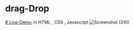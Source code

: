 # drag-Drop
[# Live-Demo](https://ahmedtajalsir.github.io/drag-Drop) /n
HTML , CSS , Javascript
![Screenshot (310)](https://user-images.githubusercontent.com/73963149/128217605-a1b9d12d-ba00-4010-9271-7ef7ae2001dd.png)
